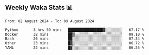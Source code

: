 ## Weekly Waka Stats 📊
<!--START_SECTION:waka-->

```txt
From: 02 August 2024 - To: 09 August 2024

Python       3 hrs 59 mins   ████████████████▓░░░░░░░░   67.17 %
Docker       32 mins         ██▒░░░░░░░░░░░░░░░░░░░░░░   09.10 %
Bash         26 mins         ██░░░░░░░░░░░░░░░░░░░░░░░   07.34 %
Other        23 mins         █▓░░░░░░░░░░░░░░░░░░░░░░░   06.72 %
YAML         22 mins         █▓░░░░░░░░░░░░░░░░░░░░░░░   06.25 %
```

<!--END_SECTION:waka-->

<!--

Here are some ideas to get you started:

- 🔭 I’m currently working on (way to add branches committed on)
- 🌱 I’m currently learning Web Frameworks and Machine Learning! (Lisp, JS (react & angular), Python, and __)
- 💬 Ask me about ...
- 📫 How to reach me: 
- 😄 Pronouns: He/Him/His
- ⚡ Fun fact: ...

that-recsys-lab
-->
